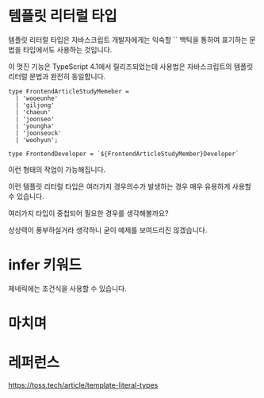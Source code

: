 # 템플릿 리터럴 타입

템플릿 리터럴 타입은 자바스크립트 개발자에게는 익숙할 `` 백틱을 통하여 표기하는 문법을 타입에서도 사용하는 것입니다.

이 멋진 기능은 TypeScript 4.1에서 릴리즈되었는데 사용법은 자바스크립트의 템플릿 리터럴 문법과 완전히 동일합니다.

```tsx
type FrontendArticleStudyMemeber =
  | 'wooeunhe'
  | 'giljong'
  | 'chaeun'
  | 'joonseo'
  | 'youngha'
  | 'joonseock'
  | 'woohyun';

type FrontendDeveloper = `${FrontendArticleStudyMember}Developer`
```

이런 형태의 작업이 가능해집니다.

이런 템플릿 리터럴 타입은 여러가지 경우의수가 발생하는 경우 매우 유용하게 사용할 수 있습니다.

여러가지 타입이 중첩되어 필요한 경우를 생각해볼까요?

상상력이 풍부하실거라 생각하니 굳이 예제를 보여드리진 않겠습니다.


# infer 키워드

제네릭에는 조건식을 사용할 수 있습니다.


# 마치며

# 레퍼런스

https://toss.tech/article/template-literal-types
